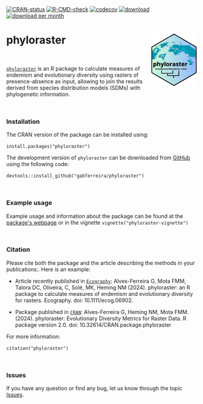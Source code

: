 <!-- badges: start -->

[![CRAN-status](https://www.r-pkg.org/badges/version/phyloraster)](https://cran.r-project.org/package=phyloraster) [![R-CMD-check](https://github.com/gabferreira/phyloraster/actions/workflows/R-CMD-check.yaml/badge.svg)](https://github.com/gabferreira/phyloraster/actions/workflows/R-CMD-check.yaml) [![codecov](https://codecov.io/gh/gabferreira/phyloraster/branch/master/graph/badge.svg)](https://app.codecov.io/gh/gabferreira/phyloraster) [![download](https://cranlogs.r-pkg.org/badges/grand-total/phyloraster?color=green)](https://cran.r-project.org/package=phyloraster) [![download per month](https://cranlogs.r-pkg.org/badges/phyloraster?color=green)](https://cran.r-project.org/package=phyloraster)

<!-- badges: end -->

# phyloraster <a href="https://gabferreira.github.io/phyloraster/"><img src="man/figures/logo.png" alt="phyloraster website" align="right" height="139"/></a>

<br>

[`phyloraster`](https://github.com/gabferreira/phyloraster) is an R package to calculate measures of endemism and evolutionary diversity using rasters of presence-absence as input, allowing to join the results derived from species distribution models (SDMs) with phylogenetic information.

<br>

### Installation

The CRAN version of the package can be installed using:

```         
install.packages("phyloraster") 
```

The development version of `phyloraster` can be downloaded from [GitHub](https://github.com/gabferreira/phyloraster) using the following code:

```         
devtools::install_github("gabferreira/phyloraster")
```

<br>

### Example usage

Example usage and information about the package can be found at the [package's webpage](https://gabferreira.github.io/phyloraster/) or in the vignette `vignette("phyloraster-vignette")`

<br>

### Citation

Please cite both the package and the article describing the methods in your publications:. Here is an example:

-  Article recently published in [`Ecography`](https://doi.org/10.1111/ecog.06902):
Alves-Ferreira G, Mota FMM, Talora DC, Oliveira, C, Solé, MK, Heming NM (2024). phyloraster: an R package to calculate measures of endemism and evolutionary diversity for rasters. Ecography. doi: 10.1111/ecog.06902.

-  Package published in [`CRAN`](https://CRAN.R-project.org/package=phyloraster):
Alves-Ferreira G, Heming NM, Mota FMM. (2024). phyloraster: Evolutionary Diversity Metrics for Raster Data. R package version 2.0. doi: 10.32614/CRAN.package.phyloraster

For more information:

```         
citation("phyloraster")
```

<br>

### Issues

If you have any question or find any bug, let us know through the topic [Issues](https://github.com/gabferreira/phyloraster/issues).

<br>
